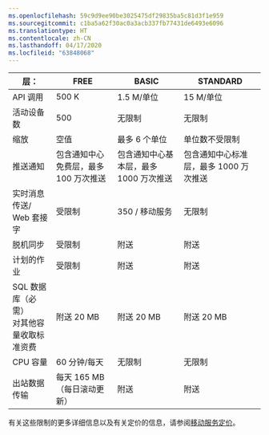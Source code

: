 ```yaml
---
ms.openlocfilehash: 59c9d9ee90be3025475df29835ba5c81d3f1e959
ms.sourcegitcommit: c1ba5a62f30ac0a3acb337fb77431de6493e6096
ms.translationtype: HT
ms.contentlocale: zh-CN
ms.lasthandoff: 04/17/2020
ms.locfileid: "63848068"
---
```

| 层： | FREE | BASIC | STANDARD |
|----|----|----|----|
| API 调用 | 500 K | 1.5 M/单位 | 15 M/单位 |
| 活动设备数 | 500 | 无限制 | 无限制 |
| 缩放 | 空值 | 最多 6 个单位 | 单位数不受限制 |
| 推送通知 | 包含通知中心免费层，最多 100 万次推送 | 包含通知中心基本层，最多 1000 万次推送 | 包含通知中心标准层，最多 1000 万次推送 |
| 实时消息传送/<br/>Web 套接字 | 受限制 | 350 / 移动服务 | 无限制 |
| 脱机同步 | 受限制 | 附送 | 附送 |
| 计划的作业  | 受限制 | 附送 | 附送 |
| SQL 数据库（必需） <br/>对其他容量收取标准资费 | 附送 20 MB | 附送 20 MB | 附送 20 MB |
| CPU 容量 | 60 分钟/每天 | 无限制 | 无限制 |
| 出站数据传输 | 每天 165 MB（每日滚动更新） | 附送 | 附送 |

有关这些限制的更多详细信息以及有关定价的信息，请参阅[移动服务定价](https://www.azure.cn/pricing/details/mobile-services/)。